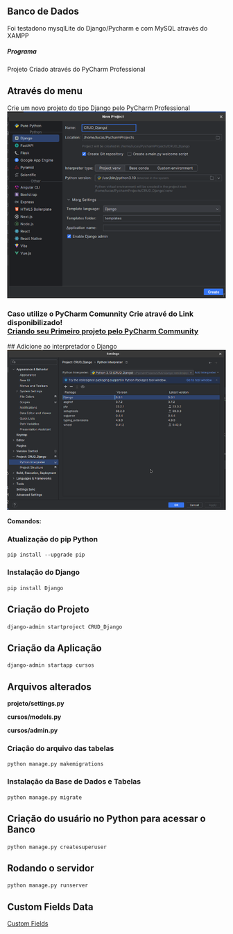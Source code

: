## Banco de Dados
Foi testadono mysqlLite do Django/Pycharm e com MySQL através do XAMPP

##### Programa
Projeto Criado através do PyCharm Professional

## Através do menu
Crie um novo projeto do tipo Django pelo PyCharm Professional
<img src="https://github.com/lucasrm1981/CRUD_Django/blob/master/CRUD_Django.png"><br/>
<h3>Caso utilize o PyCharm Comunnity Crie atravé do Link disponibilizado!<br/>
<a href="https://forum.lksistemas.com.br/criando-o-primeiro-projeto-com-django-atraves-do-pycharm-comunnity/">Criando seu Primeiro projeto pelo PyCharm Community</a></h3>
## Adicione ao interpretador o Django
<img src="https://github.com/lucasrm1981/CRUD_Django/blob/master/CRUD_Django-02.png">

**Comandos:**
### Atualização do pip Python
```pip install --upgrade pip```

### Instalação do Django
```pip install Django```

## Criação do Projeto
```django-admin startproject CRUD_Django```

## Criação da Aplicação
```django-admin startapp cursos```

## Arquivos alterados
**projeto/settings.py**

**cursos/models.py**

**cursos/admin.py**

### Criação do arquivo das tabelas
```python manage.py makemigrations```

### Instalação da Base de Dados e Tabelas
```python manage.py migrate```

## Criação do usuário no Python para acessar o Banco
```python manage.py createsuperuser```

## Rodando o servidor
```python manage.py runserver```

## Custom Fields Data 
<a href='https://docs.djangoproject.com/en/5.0/ref/forms/fields/'>Custom Fields</a>

